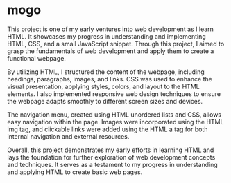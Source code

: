 # mogo

This project is one of my early ventures into web development as I learn HTML. It showcases my progress in understanding and implementing HTML, CSS, and a small JavaScript snippet. Through this project, I aimed to grasp the fundamentals of web development and apply them to create a functional webpage.

By utilizing HTML, I structured the content of the webpage, including headings, paragraphs, images, and links. CSS was used to enhance the visual presentation, applying styles, colors, and layout to the HTML elements. I also implemented responsive web design techniques to ensure the webpage adapts smoothly to different screen sizes and devices.

The navigation menu, created using HTML unordered lists and CSS, allows easy navigation within the page. Images were incorporated using the HTML img tag, and clickable links were added using the HTML a tag for both internal navigation and external resources.

Overall, this project demonstrates my early efforts in learning HTML and lays the foundation for further exploration of web development concepts and techniques. It serves as a testament to my progress in understanding and applying HTML to create basic web pages.
